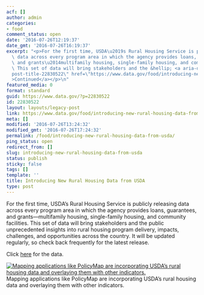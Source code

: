 ```yaml
---
acf: []
author: admin
categories:
- food
comment_status: open
date: '2016-07-26T12:19:37'
date_gmt: '2016-07-26T16:19:37'
excerpt: "<p>For the first time, USDA\u2019s Rural Housing Service is publicly releasing\
  \ data across every program area in which the agency provides loans, guarantees,\
  \ and grants\u2014multifamily housing, single-family housing, and community facilities.\
  \ This set of data will bring stakeholders and the &hellip; <a aria-describedby=\"\
  post-title-22830522\" href=\"https://www.data.gov/food/introducing-new-rural-housing-data-from-usda/\"\
  >Continued</a></p>\n"
featured_media: 0
format: standard
guid: https://www.data.gov/?p=22830522
id: 22830522
layout: layouts/legacy-post
link: https://www.data.gov/food/introducing-new-rural-housing-data-from-usda/
meta: []
modified: '2016-07-26T13:24:32'
modified_gmt: '2016-07-26T17:24:32'
permalink: /food/introducing-new-rural-housing-data-from-usda/
ping_status: open
redirect_from: []
slug: introducing-new-rural-housing-data-from-usda
status: publish
sticky: false
tags: []
template: ''
title: Introducing New Rural Housing Data from USDA
type: post
---
```

For the first time, USDA’s Rural Housing Service is publicly releasing data across every program area in which the agency provides loans, guarantees, and grants—multifamily housing, single-family housing, and community facilities. This set of data will bring stakeholders and the public unprecedented insights into rural housing program delivery, impacts, challenges, and opportunities across the country. It will be updated regularly, so check back frequently for the latest release.


Click [here](https://catalog.data.gov/organization/4ae51f6c-467a-4f9d-b40a-2c52e83c326a?bureauCode=005%3A55&_bureauCode_limit=0) for the data.


[![Mapping applications like PolicyMap are incorporating USDA’s rural housing data and overlaying them with other indicators.](https://s3.amazonaws.com/bsp-ocsit-prod-east-appdata/datagov/wordpress/2016/07/unnamed-1024x386.jpg)](https://www.policymap.com/)Mapping applications like PolicyMap are incorporating USDA’s rural housing data and overlaying them with other indicators.
